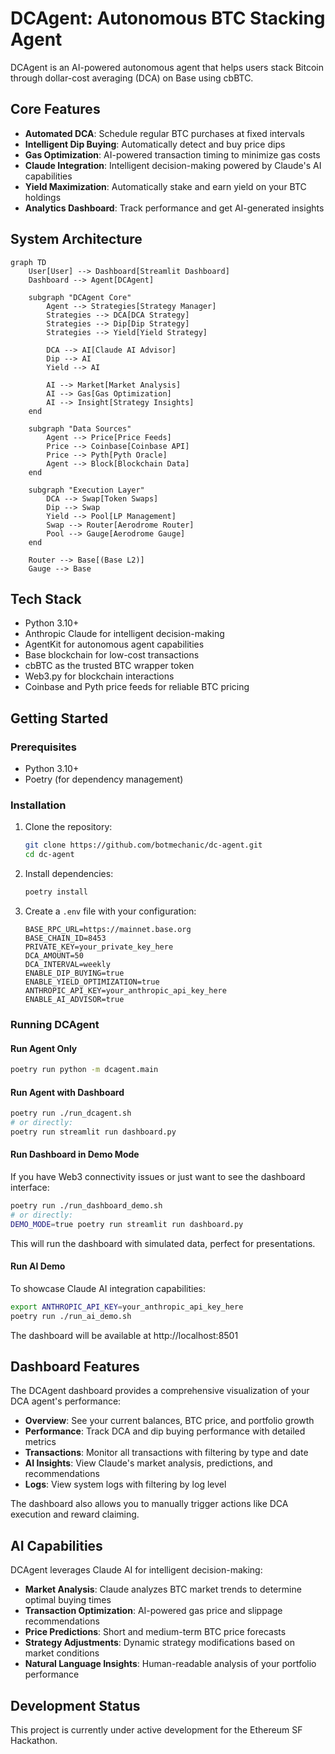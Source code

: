 # DCAgent: Autonomous BTC Stacking Agent

DCAgent is an AI-powered autonomous agent that helps users stack Bitcoin through dollar-cost averaging (DCA) on Base using cbBTC.

## Core Features

- **Automated DCA**: Schedule regular BTC purchases at fixed intervals
- **Intelligent Dip Buying**: Automatically detect and buy price dips
- **Gas Optimization**: AI-powered transaction timing to minimize gas costs
- **Claude Integration**: Intelligent decision-making powered by Claude's AI capabilities
- **Yield Maximization**: Automatically stake and earn yield on your BTC holdings
- **Analytics Dashboard**: Track performance and get AI-generated insights

## System Architecture

```mermaid
graph TD
    User[User] --> Dashboard[Streamlit Dashboard]
    Dashboard --> Agent[DCAgent]
    
    subgraph "DCAgent Core"
        Agent --> Strategies[Strategy Manager]
        Strategies --> DCA[DCA Strategy]
        Strategies --> Dip[Dip Strategy]
        Strategies --> Yield[Yield Strategy]
        
        DCA --> AI[Claude AI Advisor]
        Dip --> AI
        Yield --> AI
        
        AI --> Market[Market Analysis]
        AI --> Gas[Gas Optimization]
        AI --> Insight[Strategy Insights]
    end
    
    subgraph "Data Sources"
        Agent --> Price[Price Feeds]
        Price --> Coinbase[Coinbase API]
        Price --> Pyth[Pyth Oracle]
        Agent --> Block[Blockchain Data]
    end
    
    subgraph "Execution Layer"
        DCA --> Swap[Token Swaps]
        Dip --> Swap
        Yield --> Pool[LP Management]
        Swap --> Router[Aerodrome Router]
        Pool --> Gauge[Aerodrome Gauge]
    end
    
    Router --> Base[(Base L2)]
    Gauge --> Base
```

## Tech Stack

- Python 3.10+
- Anthropic Claude for intelligent decision-making
- AgentKit for autonomous agent capabilities
- Base blockchain for low-cost transactions
- cbBTC as the trusted BTC wrapper token
- Web3.py for blockchain interactions
- Coinbase and Pyth price feeds for reliable BTC pricing

## Getting Started

### Prerequisites
- Python 3.10+
- Poetry (for dependency management)

### Installation
1. Clone the repository:
   ```bash
   git clone https://github.com/botmechanic/dc-agent.git
   cd dc-agent
   ```

2. Install dependencies:
   ```bash
   poetry install
   ```

3. Create a `.env` file with your configuration:
   ```
   BASE_RPC_URL=https://mainnet.base.org
   BASE_CHAIN_ID=8453
   PRIVATE_KEY=your_private_key_here
   DCA_AMOUNT=50
   DCA_INTERVAL=weekly
   ENABLE_DIP_BUYING=true
   ENABLE_YIELD_OPTIMIZATION=true
   ANTHROPIC_API_KEY=your_anthropic_api_key_here
   ENABLE_AI_ADVISOR=true
   ```

### Running DCAgent

#### Run Agent Only
```bash
poetry run python -m dcagent.main
```

#### Run Agent with Dashboard
```bash
poetry run ./run_dcagent.sh
# or directly:
poetry run streamlit run dashboard.py
```

#### Run Dashboard in Demo Mode
If you have Web3 connectivity issues or just want to see the dashboard interface:
```bash
poetry run ./run_dashboard_demo.sh
# or directly:
DEMO_MODE=true poetry run streamlit run dashboard.py
```

This will run the dashboard with simulated data, perfect for presentations.

#### Run AI Demo
To showcase Claude AI integration capabilities:
```bash
export ANTHROPIC_API_KEY=your_anthropic_api_key_here
poetry run ./run_ai_demo.sh
```

The dashboard will be available at http://localhost:8501

## Dashboard Features

The DCAgent dashboard provides a comprehensive visualization of your DCA agent's performance:

- **Overview**: See your current balances, BTC price, and portfolio growth
- **Performance**: Track DCA and dip buying performance with detailed metrics
- **Transactions**: Monitor all transactions with filtering by type and date
- **AI Insights**: View Claude's market analysis, predictions, and recommendations
- **Logs**: View system logs with filtering by log level

The dashboard also allows you to manually trigger actions like DCA execution and reward claiming.

## AI Capabilities

DCAgent leverages Claude AI for intelligent decision-making:

- **Market Analysis**: Claude analyzes BTC market trends to determine optimal buying times
- **Transaction Optimization**: AI-powered gas price and slippage recommendations
- **Price Predictions**: Short and medium-term BTC price forecasts
- **Strategy Adjustments**: Dynamic strategy modifications based on market conditions
- **Natural Language Insights**: Human-readable analysis of your portfolio performance

## Development Status

This project is currently under active development for the Ethereum SF Hackathon.
